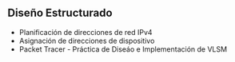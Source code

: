 ## Diseño Estructurado
- Planificación de direcciones de red IPv4
- Asignación de direcciones de dispositivo
- Packet Tracer - Práctica de Diseáo e Implementación de VLSM